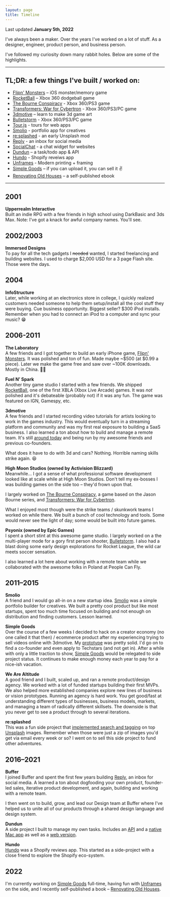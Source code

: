 ```yaml
---
layout: page
title: Timeline
---
```


Last updated **January 5th, 2022**

I've always been a maker. Over the years I've worked on a lot of stuff. As a designer, engineer, product person, and business person.

I've followed my curiosity down many rabbit holes. Below are some of the highlights.

---

## TL;DR: a few things I've built / worked on:

- [Flipn' Monsters](https://www.youtube.com/watch?v=bUuI1OJ27oE) – iOS monster/memory game
- [RocketBall](https://www.youtube.com/watch?v=MCRBygTU2NE) – Xbox 360 dodgeball game
- [The Bourne Conspiracy](https://youtu.be/TT7Gn5bGnkk) - Xbox 360/PS3 game
- [Transformers: War for Cybertron](https://youtu.be/QFZrL0x63c8) - Xbox 360/PS3/PC game
- [3dmotive](https://3dmotive.com) – learn to make 3d game art
- [Bulletstorm](https://youtu.be/K8F8-tVPMB4) - Xbox 360/PS3/PC game
- [Tour.js](https://github.com/twanlass/tour.js) - tours for web apps
- [Smolio](https://youtu.be/npCZNkPLOpc) - portfolio app for creatives
- [re:splashed](https://tdub.co/blog/building-resplashed) - an early Unsplash mod
- [Reply](http://web.archive.org/web/20190108235610/https://buffer.com/reply/) - an inbox for social media
- [SocialChat](https://www.producthunt.com/posts/socialchat-by-buffer) - a chat widget for websites
- [Dundun](https://github.com/twanlass/dundun) – a task/todo app & API
- [Hundo](https://usehundo.com/) - Shopify reveiws app
- [Unframes](https://unfram.es/) - Modern printing + framing
- [Simple Goods](https://simplegoods.co) – if you can upload it, you can sell it ✌️
- [Renovating Old Houses](https://oldhousebook.com/?&utm_source=tdub.co) – a self-published ebook

---

## 2001
**Upperrealm Interactive**<br>
Built an indie RPG with a few friends in high school using DarkBasic and 3ds Max. Note: I've got a knack for awful company names. You'll see.

## 2002/2003
**Immersed Designs**<br>
To pay for all the tech gadgets I ~~needed~~ wanted, I started freelancing and building websites. I used to charge $2,000 USD for a 3 page Flash site. Those were the days.

## 2004
**InfoStructure**<br>
Later, while working at an electronics store in college, I quickly realized customers needed someone to help them setup/install all the cool stuff they were buying. Cue business opportunity. Biggest seller? $300 iPod installs. Remember when you had to connect an iPod to a computer and sync your music? 😁

## 2006-2011
**The Laboratory**<br>
A few friends and I got together to build an early iPhone game, [Flipn' Monsters](https://www.youtube.com/watch?v=bUuI1OJ27oE). It was polished and ton of fun. Made maybe ~$500 (at $0.99 a piece). Later we make the game free and saw over ~100K downloads. Mostly in China. 🤷‍♂️

**Fuel N’ Spark**<br>
Another tiny game studio I started with a few friends. We shipped [RocketBall](https://www.youtube.com/watch?v=MCRBygTU2NE), one of the first XBLA (Xbox Live Arcade) games. It was _not_ polished and it's debateable (probably not) if it was any fun. The game was featured on IGN, Gamespy, etc.

**3dmotive**<br>
A few friends and I started recording video tutorials for artists looking to work in the games industry. This would eventually turn in a streaming platform and community and was my first real exposure to building a SaaS business. I also learned a ton about how to build and manage a remote team. It's still [around today](https://3dmotive.com/) and being run by my awesome friends and previous co-founders.

What does it have to do with 3d and cars? Nothing. Horrible naming skills strike again. 😆

**High Moon Studios (owned by Activision Blizzard)**<br>
Meanwhile... I got a sense of what professional software development looked like at scale while at High Moon Studios. Don't tell my ex-bosses I was building games on the side too – they'd frown upon that.

I largely worked on [The Bourne Conspiracy](https://youtu.be/TT7Gn5bGnkk), a game based on the Jason Bourne series, and [Transformers: War for Cybertron](https://youtu.be/QFZrL0x63c8).

What I enjoyed most though were the strike teams / skunkwork teams I worked on while there. We built a bunch of cool technology and tools. Some would never see the light of day; some would be built into future games.

**Psyonix (owned by Epic Games)**<br>
I spent a short stint at this awesome game studio. I largely worked on a the multi-player mode for a gory first person shooter, [Bulletstorm](https://youtu.be/K8F8-tVPMB4). I also had a blast doing some early design explorations for Rocket League, the wild car meets soccer sensation.

I also learned a lot here about working with a remote team while we collaborated with the awesome folks in Poland at People Can Fly.

## 2011–2015
**Smolio**<br>
A friend and I would go all-in on a new startup idea. [Smolio](https://youtu.be/npCZNkPLOpc) was a simple portfolio builder for creatives. We built a pretty cool product but like most startups, spent too much time focused on building and not enough on distribution and finding customers. Lesson learned.

**Simple Goods**<br>
Over the course of a few weeks I decided to hack on a creator economy (no one called it that then) / ecommerce product after my experiencing trying to sell videos online with 3dmotive. My [prototype](https://youtu.be/k8ABxhFvhiY) was pretty solid. I'd go on to find a co-founder and even apply to Techstars (and not get in). After a while with only a little traction to show, [Simple Goods](https://simplegoods.co/) would be relegated to side project status. It continues to make enough money each year to pay for a nice-ish vacation.

**We Are Altitude**<br>
A good friend and I built, scaled up, and ran a remote product/design agency. We worked with a lot of funded startups building their first MVPs. We also helped more established companies explore new lines of business or vision prototypes. Running an agency is hard work. You get good/fast at understanding different types of businesses, business models, markets, and managing a team of radically different skillsets. The downside is that you never get to see a product through to several iterations.

**re:splashed**<br>
This was a fun side project that [implemented search and tagging](https://tdub.co/blog/building-resplashed) on top [Unsplash](https://unsplash.com/) images. Remember when those were just a zip of images you'd get via email every week or so? I went on to sell this side project to fund other adventures.

## 2016–2021
**Buffer**<br>
I joined Buffer and spent the first few years building [Reply](http://web.archive.org/web/20190108235610/https://buffer.com/reply/), an inbox for social media. A learned a ton about dogfooding your own product, founder-led sales, iterative product development, and again, building and working with a remote team.

I then went on to build, grow, and lead our Design team at Buffer where I've helped us to unite all of our products through a shared design language and design system.

**Dundun**<br>
A side project I built to manage my own tasks. Includes an [API](https://github.com/twanlass/dundun-api) and a [native Mac app](https://github.com/twanlass/dundun) as well as a [web version](https://getdundun.com/signup).

**Hundo**<br>
[Hundo](https://usehundo.com/) was a Shopify reviews app. This started as a side-project with a close friend to explore the Shopify eco-system.

## 2022

I'm currently working on [Simple Goods](https://simplegoods.co) full-time, having fun with [Unframes](https://unfram.es) on the side, and I recently self-published a book – [Renovating Old Houses](https://oldhousebook.com/?&utm_source=tdub.co).
